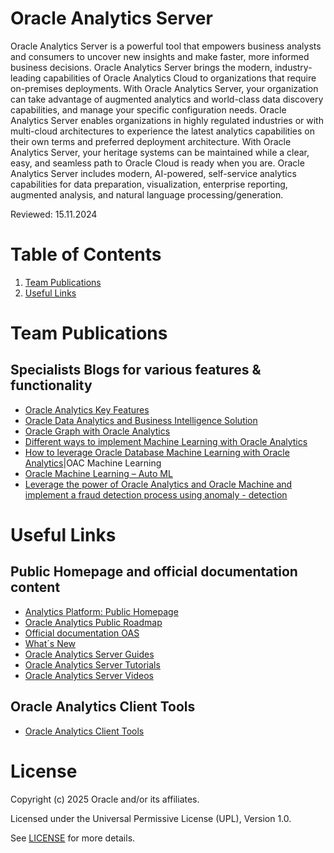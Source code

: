 # Oracle Analytics Server
 
Oracle Analytics Server is a powerful tool that empowers business analysts and consumers to uncover new insights and make faster, more informed business decisions.
Oracle Analytics Server brings the modern, industry-leading capabilities of Oracle Analytics Cloud to organizations that require on-premises deployments. With Oracle Analytics Server, your organization can take advantage of augmented analytics and world-class data discovery capabilities, and manage your specific configuration needs.
Oracle Analytics Server enables organizations in highly regulated industries or with multi-cloud architectures to experience the latest analytics capabilities on their own terms and preferred deployment architecture. With Oracle Analytics Server, your heritage systems can be maintained while a clear, easy, and seamless path to Oracle Cloud is ready when you are.
Oracle Analytics Server includes modern, AI-powered, self-service analytics capabilities for data preparation, visualization, enterprise reporting, augmented analysis, and natural language processing/generation.

Reviewed: 15.11.2024

# Table of Contents
1. [Team Publications](#team-publications)
2. [Useful Links](#useful-links)
   
# Team Publications

## Specialists Blogs for various features & functionality

- [Oracle Analytics Key Features](https://blogs.oracle.com/coretec/post/analytics-key-features)
- [Oracle Data Analytics and Business Intelligence Solution](https://blogs.oracle.com/coretec/post/innovate-your-business-with-data-analytics-and-business-intelligence-solution)
- [Oracle Graph with Oracle Analytics](https://blogs.oracle.com/coretec/post/oracle-graph-database-with-oracle-analytics)
- [Different ways to implement Machine Learning with Oracle Analytics](https://blogs.oracle.com/coretec/post/different-ways-to-implement-machine-learning-with-oracle-analytics)
- [How to leverage Oracle Database Machine Learning with Oracle Analytics](https://blogs.oracle.com/coretec/post/oracle-analytics---how-to-use-oracle-database-machine-learning-model-for-predictive-analytics)|OAC Machine Learning
- [Oracle Machine Learning – Auto ML](https://blogs.oracle.com/coretec/post/oracle-auto-ml-use-inbuilt-expertise-to-develop-effective-machine-learning-model)
- [Leverage the power of Oracle Analytics and Oracle Machine and implement a fraud detection process using anomaly - detection](https://blogs.oracle.com/coretec/post/oracle-analytics-oracle-machine-learning-fraud-detection-using-unsupervised-and-supervised-machine-learning)



# Useful Links

## Public Homepage and official documentation content

- [Analytics Platform: Public Homepage](https://www.oracle.com/business-analytics/analytics-platform/)
- [Oracle Analytics Public Roadmap](https://www.oracle.com/business-analytics/cloud-and-server-roadmap.html)
- [Official documentation OAS](https://docs.oracle.com/en/middleware/bi/analytics-server/index.html)
- [What´s New](https://docs.oracle.com/en/middleware/bi/analytics-server/whats-new-oas/index.html#GUID-1B23BC2D-11BD-4032-B3A7-2ABF1F31E5E0)
- [Oracle Analytics Server Guides](https://docs.oracle.com/en/middleware/bi/analytics-server/books.html)
- [Oracle Analytics Server Tutorials](https://docs.oracle.com/en/middleware/bi/analytics-server/tutorials.html)
- [Oracle Analytics Server Videos](https://docs.oracle.com/en/middleware/bi/analytics-server/videos.html) 


## Oracle Analytics Client Tools
 
 - [Oracle Analytics Client Tools](https://www.oracle.com/middleware/technologies/oac-tools-downloads.html)
 
# License
 
Copyright (c) 2025 Oracle and/or its affiliates.
 
Licensed under the Universal Permissive License (UPL), Version 1.0.
 
See [LICENSE](https://github.com/oracle-devrel/technology-engineering/blob/main/LICENSE) for more details.
